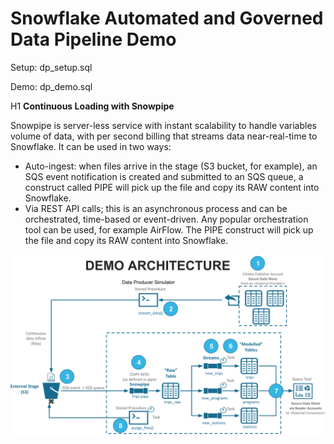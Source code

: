 # Snowflake Automated and Governed Data Pipeline Demo

Setup: dp_setup.sql

Demo: dp_demo.sql




H1 **Continuous Loading with Snowpipe**

Snowpipe is server-less service with instant scalability to handle variables volume of data, with per second billing that streams data near-real-time to Snowflake. 
It can be used in two ways: 
- Auto-ingest: when files arrive in the stage (S3 bucket, for example), an SQS event notification is created and submitted to an SQS queue, a construct called PIPE will pick up the file and copy its RAW content into Snowflake.
- Via REST API calls; this is an asynchronous process and can be orchestrated, time-based or event-driven. Any popular orchestration tool can be used, for example AirFlow. The PIPE construct will pick up the file and copy its RAW content into Snowflake.

<img src="./snowflake_data_pipe_demo_architecture.png">
